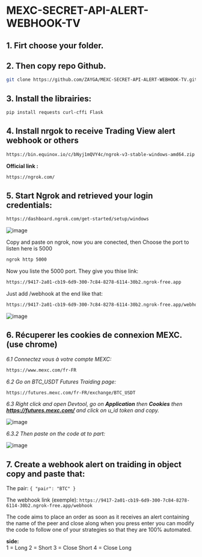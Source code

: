 # MEXC-SECRET-API-ALERT-WEBHOOK-TV

## 1. Firt choose your folder.

## 2. Then copy repo Github.
   
```bash
git clone https://github.com/ZAYGA/MEXC-SECRET-API-ALERT-WEBHOOK-TV.git
```

## 3. Install the librairies:

```bash
pip install requests curl-cffi Flask
```

## 4. Install nrgok to receive Trading View alert webhook or others

```bash
https://bin.equinox.io/c/bNyj1mQVY4c/ngrok-v3-stable-windows-amd64.zip
```

__Official link :__
```bash
https://ngrok.com/
```

## 5. Start Ngrok and retrieved your login credentials:

```bash
https://dashboard.ngrok.com/get-started/setup/windows
```
![image](https://github.com/user-attachments/assets/854ca53c-cdf5-4692-925a-8940b5dca9e1)

Copy and paste on ngrok, now you are conected, then Choose the port to listen here is 5000

```bash
ngrok http 5000
```

Now you liste the 5000 port. They give you thise link:

```bash
https://9417-2a01-cb19-6d9-300-7c84-8278-6114-30b2.ngrok-free.app
```

Just add /webhook at the end like that:

```bash
https://9417-2a01-cb19-6d9-300-7c84-8278-6114-30b2.ngrok-free.app/webhook
```

![image](https://github.com/user-attachments/assets/22e84b59-810a-4865-9747-f0bb83a1a561)

## 6. Récuperer les cookies de connexion MEXC. (use chrome)

 *6.1 Connectez vous à votre compte MEXC:*
 ```bash
 https://www.mexc.com/fr-FR
```

  *6.2 Go on BTC_USDT Futures Traiding page:*
  ```bash
  https://futures.mexc.com/fr-FR/exchange/BTC_USDT
  ``` 
  
  *6.3 Right click and open Devtool, go on **Application** then **Cookies** then **https://futures.mexc.com/** and click on u_id token and copy.*

  ![image](https://github.com/user-attachments/assets/16e63f95-7cd3-4ea7-97cd-8368676d44e5)

  *6.3.2 Then paste on the code at to part:*

  ![image](https://github.com/user-attachments/assets/8a5c2d6d-2998-444e-beb5-eb64b0703dfc)

## 7. Create a webhook alert on traiding in object copy and paste that:

   The pair: ```{
    "pair": "BTC"
}```

The webhook link (exemple): ```https://9417-2a01-cb19-6d9-300-7c84-8278-6114-30b2.ngrok-free.app/webhook ```

The code aims to place an order as soon as it receives an alert containing the name of the peer and close along when you press enter you can modify the code to follow one of your strategies so that they are 100% automated.

**side:**  
1 = Long 
2 = Short 
3 = Close Short 
4 = Close Long 



